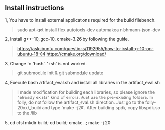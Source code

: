 ## Install instructions

1, You have to install external applications required for the build filebench.
> sudo apt-get install flex autotools-dev automakea nlohmann-json-dev

2, Install g++-10, gcc-10, cmake-3.26 by following the guide.
> https://askubuntu.com/questions/1192955/how-to-install-g-10-on-ubuntu-18-04
> https://cmake.org/download/

3, Change to 'bash'. 'zsh' is not worked.
> git submodule init & git submodule update

4, Execute bash artifact_eval.sh and install all libraries in the artifact_eval.sh
> I made modification for building each libraries, so please ignore the "already exists"
kind of errors. Just use the pre-existing folders. 
> In folly, do not follow the artifact_eval.sh direction. Just go to the folly-20xx/_build and type 'make -j20'.
> After building spdk, copy libspdk.so to the /lib

5, cd cfsl mkdir build; cd build; cmake ..; make -j 20
